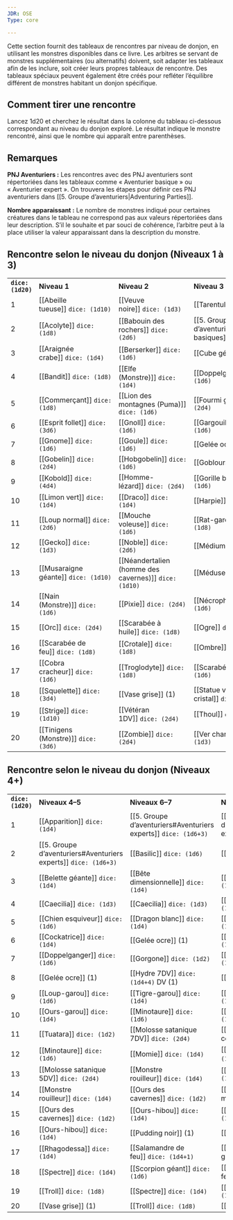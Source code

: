 ```yaml
---
JDR: OSE
Type: core

---
```


Cette section fournit des tableaux de rencontres par niveau de donjon, en utilisant les monstres disponibles dans ce livre. Les arbitres se servant de monstres supplémentaires (ou alternatifs) doivent, soit adapter les tableaux afin de les inclure, soit créer leurs propres tableaux de rencontre. Des tableaux spéciaux peuvent également être créés pour refléter l’équilibre différent de monstres habitant un donjon spécifique.

## Comment tirer une rencontre

Lancez 1d20 et cherchez le résultat dans la colonne du tableau ci-dessous correspondant au niveau du donjon exploré. Le résultat indique le monstre rencontré, ainsi que le nombre qui apparaît entre parenthèses.

## Remarques

**PNJ Aventuriers :** Les rencontres avec des PNJ aventuriers sont répertoriées dans les tableaux comme « Aventurier basique » ou « Aventurier expert ». On trouvera les étapes pour définir ces PNJ aventuriers dans [[5. Groupe d’aventuriers|Adventuring Parties]].

**Nombre apparaissant :** Le nombre de monstres indiqué pour certaines créatures dans le tableau ne correspond pas aux valeurs répertoriées dans leur description. S’il le souhaite et par souci de cohérence, l’arbitre peut à la place utiliser la valeur apparaissant dans la description du monstre.

## Rencontre selon le niveau du donjon (Niveaux 1 à 3)

|         |          |                             |                     |
| ------- | ------------------------------------------------------------------------------------------------------------------------------------------------------ | ------------------------------------------------------------------------------------------------------------------------------------------------------------------- | ----------------------------------------------------------------------------------------------------------------------------------------------------------- |
| **`dice: (1d20)`** | **Niveau 1**| **Niveau 2**| **Niveau 3**|
| 1| [[Abeille tueuse]] `dice: (1d10)`| [[Veuve noire]] `dice: (1d3)`| [[Tarentulle]] `dice: (1d3)`|
| 2| [[Acolyte]] `dice: (1d8)`| [[Babouin des rochers]] `dice: (2d6)`| [[5. Groupe d’aventuriers#Aventuriers basiques]] `dice: (1d4+4)`|
| 3| [[Araignée crabe]] `dice: (1d4)` | [[Berserker]] `dice: (1d6)`| [[Cube gélatineux]] (1)|
| 4| [[Bandit]] `dice: (1d8)`| [[Elfe (Monstre)]] `dice: (1d4)`| [[Doppelganger]]`dice: (1d6)`|
| 5| [[Commerçant]] `dice: (1d8)`| [[Lion des montagnes (Puma)]] `dice: (1d6)`| [[Fourmi géante]] `dice: (2d4)`|
| 6| [[Esprit follet]] `dice: (3d6)`| [[Gnoll]] `dice: (1d6)`| [[Gargouille]] `dice: (1d6)`|
| 7| [[Gnome]] `dice: (1d6)`| [[Goule]] `dice: (1d6)`| [[Gelée ocre]] (1)|
| 8| [[Gobelin]] `dice: (2d4)`| [[Hobgobelin]] `dice: (1d6)`| [[Goblours]] `dice: (2d4)`|
| 9| [[Kobold]] `dice: (4d4)`| [[Homme-lézard]] `dice: (2d4)`| [[Gorille blanc]] `dice: (1d6)`|
| 10| [[Limon vert]] `dice: (1d4)`| [[Draco]] `dice: (1d4)`| [[Harpie]] `dice: (1d6)`|
| 11| [[Loup normal]] `dice: (2d6)`| [[Mouche voleuse]] `dice: (1d6)`| [[Rat-garou]] `dice: (1d8)`|
| 12| [[Gecko]] `dice: (1d3)`| [[Noble]] `dice: (2d6)`| [[Médium]] `dice: (1d4)`|
| 13| [[Musaraigne géante]] `dice: (1d10)`| [[Néandertalien (homme des cavernes)]] `dice: (1d10)` | [[Méduse]] `dice: (1d3)`|
| 14| [[Nain (Monstre)]] `dice: (1d6)`| [[Pixie]] `dice: (2d4)`| [[Nécrophage]] `dice: (1d6)`|
| 15| [[Orc]] `dice: (2d4)`| [[Scarabée à huile]] `dice: (1d8)`| [[Ogre]] `dice: (1d6)`|
| 16| [[Scarabée de feu]] `dice: (1d8)` | [[Crotale]] `dice: (1d8)`| [[Ombre]] `dice: (1d8)`|
| 17| [[Cobra cracheur]] `dice: (1d6)`| [[Troglodyte]] `dice: (1d8)`| [[Scarabée tigré]] `dice: (1d6)`|
| 18| [[Squelette]] `dice: (3d4)`| [[Vase grise]] (1)| [[Statue vivante de cristal]] `dice: (1d6)` |
| 19| [[Strige]] `dice: (1d10)`| [[Vétéran 1DV]] `dice: (2d4)`| [[Thoul]] `dice: (1d6)`|
| 20| [[Tinigens (Monstre)]] `dice: (3d6)`| [[Zombie]] `dice: (2d4)`| [[Ver charognard]] `dice: (1d3)`|

## Rencontre selon le niveau du donjon (Niveaux 4+)

|   |   |   |   |
|---|---|---|---|
|**`dice: (1d20)`**|**Niveaux 4–5**|**Niveaux 6–7**|**Niveaux 8+**|
|1|[[Apparition]] `dice: (1d4)`|[[5. Groupe d’aventuriers#Aventuriers experts]] `dice: (1d6+3)`|[[5. Groupe d’aventuriers#Aventuriers experts]] `dice: (1d6+3)`|
|2|[[5. Groupe d’aventuriers#Aventuriers experts]] `dice: (1d6+3)`|[[Basilic]] `dice: (1d6)`|[[Chimère]] `dice: (1d2)`|
|3|[[Belette géante]] `dice: (1d4)`|[[Bête dimensionnelle]] `dice: (1d4)`|[[Dragon bleu]] `dice: (1d4)`|
|4|[[Caecilia]] `dice: (1d3)`|[[Caecilia]] `dice: (1d3)`|[[Dragon d'or]] `dice: (1d4)`|
|5|[[Chien esquiveur]] `dice: (1d6)`|[[Dragon blanc]] `dice: (1d4)`|[[Dragon noir]] `dice: (1d4)`|
|6|[[Cockatrice]] `dice: (1d4)`|[[Gelée ocre]] (1)|[[Dragon rouge]] `dice: (1d4)`|
|7|[[Doppelganger]] `dice: (1d6)`|[[Gorgone]] `dice: (1d2)`|[[Dragon vert]] `dice: (1d4)`|
|8|[[Gelée ocre]] (1)|[[Hydre 7DV]] `dice: (1d4+4)` DV (1)|[[Golem d’ambre]] (1)|
|9|[[Loup-garou]] `dice: (1d6)`|[[Tigre-garou]] `dice: (1d4)`|[[Golem d'os]] `dice: (1d2)`|
|10|[[Ours-garou]] `dice: (1d4)`|[[Minotaure]] `dice: (1d6)`|[[Géant de pierre]] `dice: (1d2)`|
|11|[[Tuatara]] `dice: (1d2)`|[[Molosse satanique 7DV]] `dice: (2d4)`|[[Géant des collines]] `dice: (1d4)`|
|12|[[Minotaure]] `dice: (1d6)`|[[Momie]] `dice: (1d4)`|[[Hydre 9DV]] `dice: (1d4+8)` DV (1)|
|13|[[Molosse satanique 5DV]] `dice: (2d4)`|[[Monstre rouilleur]] `dice: (1d4)`|[[Ours-garou]] `dice: (1d4)`|
|14|[[Monstre rouilleur]] `dice: (1d4)`|[[Ours des cavernes]] `dice: (1d2)`|[[Pourceau maléfique]] `dice: (1d3)`|
|15|[[Ours des cavernes]] `dice: (1d2)`|[[Ours-hibou]] `dice: (1d4)`|[[Manticore]] `dice: (1d2)`|
|16|[[Ours-hibou]] `dice: (1d4)`|[[Pudding noir]] (1)|[[Pudding noir]] (1)|
|17|[[Rhagodessa]] `dice: (1d4)`|[[Salamandre de feu]] `dice: (1d4+1)`|[[Salamandre des glaces]] `dice: (1d3)`|
|18|[[Spectre]] `dice: (1d4)`|[[Scorpion géant]] `dice: (1d6)`|[[Salamandre de feu]] `dice: (1d4+1)`|
|19|[[Troll]] `dice: (1d8)`|[[Spectre]] `dice: (1d4)`|[[Vampire 8DV]] `dice: (1d4)`|
|20|[[Vase grise]] (1)|[[Troll]] `dice: (1d8)`|[[Ver violet]] `dice: (1d2)`|